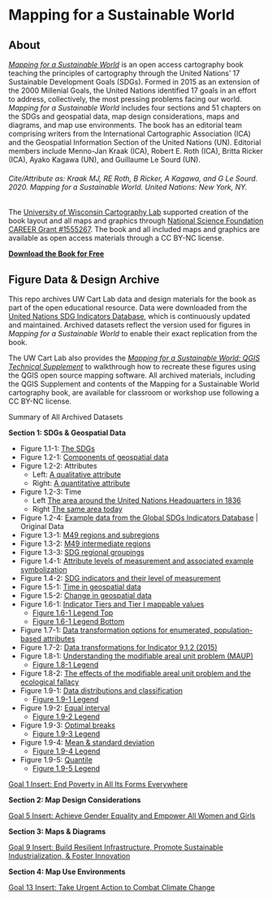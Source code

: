 # Mapping for a Sustainable World

## About

[_Mapping for a Sustainable World_](https://digitallibrary.un.org/record/3898826) is an open access cartography book teaching the principles of cartography through the United Nations’ 17 Sustainable Development Goals (SDGs). Formed in 2015 as an extension of the 2000 Millenial Goals, the United Nations identified 17 goals in an effort to address, collectively, the most pressing problems facing our world. _Mapping for a Sustainable World_ includes four sections and 51 chapters on the SDGs and geospatial data, map design considerations, maps and diagrams, and map use environments. The book has an editorial team comprising writers from the International Cartographic Association (ICA) and the Geospatial Information Section of the United Nations (UN). Editorial members include Menno-Jan Kraak (ICA), Robert E. Roth (ICA), Britta Ricker (ICA), Ayako Kagawa (UN), and Guillaume Le Sourd (UN). 

###### Cite/Attribute as: Kraak MJ, RE Roth, B Ricker, A Kagawa, and G Le Sourd. 2020. _Mapping for a Sustainable World_. United Nations: New York, NY.

The [University of Wisconsin Cartography Lab](https://www.geography.wisc.edu/cartography/) supported creation of the book layout and all maps and graphics through [National Science Foundation CAREER Grant #1555267](https://www.nsf.gov/awardsearch/showAward?AWD_ID=1555267). The book and all included maps and graphics are available as open access materials through a CC BY-NC license.

[**Download the Book for Free**](https://digitallibrary.un.org/record/3898826)

## Figure Data & Design Archive

This repo archives UW Cart Lab data and design materials for the book as part of the open educational resource. Data were downloaded from the [United Nations SDG Indicators 
Database](https://unstats.un.org/sdgs/indicators/database/), which is continuously updated and maintained. Archived datasets reflect the version used for figures in _Mapping for a Sustainable World_ to enable their exact replication from the book. 

The UW Cart Lab also provides the [_Mapping for a Sustainable World: QGIS Technical Supplement_](https://github.com/uwcartlab/MappingSDGsTechnicalSupplement) to walkthrough how to recreate these figures using the QGIS open source mapping software. All archived materials, including the QGIS Supplement and contents of the Mapping for a Sustainable World cartography book, are available for classroom or workshop use following a CC BY-NC license.

Summary of All Archived Datasets

**Section 1: SDGs & Geospatial Data**
- Figure 1.1-1: [The SDGs](/figures/1.1-1.pdf)
- Figure 1.2-1: [Components of geospatial data](/figures/1.2-1.pdf)
- Figure 1.2-2: Attributes
	- Left: [A qualitative attribute](/figures/1.2-2a.pdf)
	- Right: [A quantitative attribute](/figures/1.2-2b.pdf)
- Figure 1.2-3: Time
	- Left [The area around the United Nations Headquarters in 1836](/figures/1.2-3b.pdf)
	- Right [The same area today](/figures/1.2-3b.pdf)
- Figure 1.2-4: [Example data from the Global SDGs Indicators Database](/figures/1.2-4.pdf) | Original Data
- Figure 1.3-1: [M49 regions and subregions](/figures/1.3-1.pdf)
- Figure 1.3-2: [M49 intermediate regions](/figures/1.3-2.pdf)
- Figure 1.3-3: [SDG regional groupings](/figures/1.3-3.pdf)
- Figure 1.4-1: [Attribute levels of measurement and associated example symbolization](/figures/1.4-1.pdf)
- Figure 1.4-2: [SDG indicators and their level of measurement](/figures/1.4-2.pdf)
- Figure 1.5-1: [Time in geospatial data](/figures/1.5-1.pdf)
- Figure 1.5-2: [Change in geospatial data](/figures/1.5-2.pdf)
- Figure 1.6-1: [Indicator Tiers and Tier I mappable values](/figures/1.6-1.pdf)
	- [Figure 1.6-1 Legend Top](/figures/1.6-1_legend_a.pdf)
	- [Figure 1.6-1 Legend Bottom](/figures/1.6-1_legend_b.pdf)
- Figure 1.7-1: [Data transformation options for enumerated, population-based attributes](/figures/1.7-1.pdf)
- Figure 1.7-2: [Data transformations for Indicator 9.1.2 (2015)](/figures/1.7-2.pdf)
- Figure 1.8-1: [Understanding the modifiable areal unit problem (MAUP)](/figures/1.8-1.pdf)
	- [Figure 1.8-1 Legend](/figures/1.8-1_legend.pdf)
- Figure 1.8-2: [The effects of the modifiable areal unit problem and the ecological fallacy](/figures/1.8-2.pdf)
- Figure 1.9-1: [Data distributions and classification](/figures/1.9-1.pdf)
	- [Figure 1.9-1 Legend](/figures/1.9-1_legend.pdf)
- Figure 1.9-2: [Equal interval](/figures/1.9-2.pdf)
	- [Figure 1.9-2 Legend](/figures/1.9-2_legend.pdf)
- Figure 1.9-3: [Optimal breaks](/figures/1.9-3.pdf)
	- [Figure 1.9-3 Legend](/figures/1.9-3_legend.pdf)
- Figure 1.9-4: [Mean & standard deviation](/figures/1.9-4.pdf)
	- [Figure 1.9-4 Legend](/figures/1.9-4_legend.pdf)
- Figure 1.9-5: [Quantile](/figures/1.9-5.pdf)
	- [Figure 1.9-5 Legend](/figures/1.9-5_legend.pdf)

[Goal 1 Insert: End Poverty in All Its Forms Everywhere](/figures/SDG01_NoPoverty.pdf)

**Section 2: Map Design Considerations**


[Goal 5 Insert: Achieve Gender Equality and Empower All Women and Girls](/figures/SDG05_GenderEquality.pdf)

**Section 3: Maps & Diagrams**


[Goal 9 Insert: Build Resilient Infrastructure, Promote Sustainable Industrialization, & Foster Innovation](/figures/SDG09_Infrastructure.pdf)

**Section 4: Map Use Environments**


[Goal 13 Insert: Take Urgent Action to Combat Climate Change](/figures/SDG13_ClimateChange.pdf)

